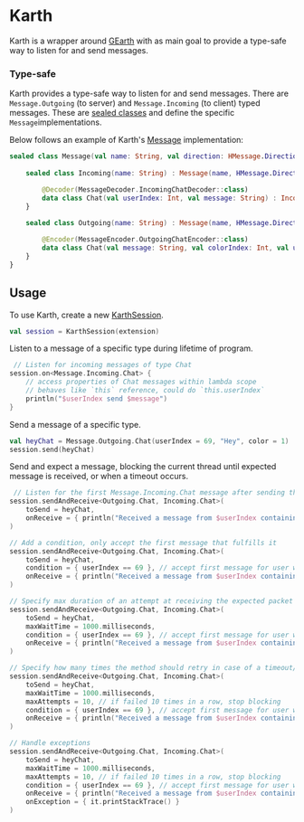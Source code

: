 # Karth
Karth is a wrapper around [GEarth](https://github.com/sirjonasxx/G-Earth) with as main goal to provide a type-safe way to listen for and send messages.

### Type-safe

Karth provides a type-safe way to listen for and send messages.
There are `Message.Outgoing` (to server) and `Message.Incoming` (to client) typed messages.
These are [sealed classes](https://kotlinlang.org/docs/sealed-classes.html) 
and define the specific `Message`implementations.

Below follows an example of Karth's [Message](src/main/kotlin/dorving/karth/message/Message.kt) implementation:
```kt
sealed class Message(val name: String, val direction: HMessage.Direction) {
    
    sealed class Incoming(name: String) : Message(name, HMessage.Direction.TOCLIENT) {

        @Decoder(MessageDecoder.IncomingChatDecoder::class)
        data class Chat(val userIndex: Int, val message: String) : Incoming("Chat")
    }
   
    sealed class Outgoing(name: String) : Message(name, HMessage.Direction.TOSERVER) {

        @Encoder(MessageEncoder.OutgoingChatEncoder::class)
        data class Chat(val message: String, val colorIndex: Int, val userIndex: Int) : Outgoing("Chat")
    }
}
```

## Usage

To use Karth, create a new [KarthSession](src/main/kotlin/dorving/karth/KarthSession.kt).

```kt
val session = KarthSession(extension)
```
Listen to a message of a specific type during lifetime of program.
```kt
 // Listen for incoming messages of type Chat
session.on<Message.Incoming.Chat> {
    // access properties of Chat messages within lambda scope
    // behaves like `this` reference, could do `this.userIndex`
    println("$userIndex send $message")
}
```

Send a message of a specific type.
```kt
val heyChat = Message.Outgoing.Chat(userIndex = 69, "Hey", color = 1)
session.send(heyChat)
```

Send and expect a message, blocking the current thread until expected message is received, or when a timeout occurs.
```kt
 // Listen for the first Message.Incoming.Chat message after sending the packet
session.sendAndReceive<Outgoing.Chat, Incoming.Chat>(
    toSend = heyChat,
    onReceive = { println("Received a message from $userIndex containing $contents") }
)

// Add a condition, only accept the first message that fulfills it
session.sendAndReceive<Outgoing.Chat, Incoming.Chat>(
    toSend = heyChat,
    condition = { userIndex == 69 }, // accept first message for user with index `69`
    onReceive = { println("Received a message from $userIndex containing $contents") }
)

// Specify max duration of an attempt at receiving the expected packet
session.sendAndReceive<Outgoing.Chat, Incoming.Chat>(
    toSend = heyChat,        
    maxWaitTime = 1000.milliseconds,
    condition = { userIndex == 69 }, // accept first message for user with index `69`
    onReceive = { println("Received a message from $userIndex containing $contents") },
)

// Specify how many times the method should retry in case of a timeout/read failure.
session.sendAndReceive<Outgoing.Chat, Incoming.Chat>(
    toSend = heyChat,
    maxWaitTime = 1000.milliseconds,
    maxAttempts = 10, // if failed 10 times in a row, stop blocking
    condition = { userIndex == 69 }, // accept first message for user with index `69`
    onReceive = { println("Received a message from $userIndex containing $contents") },
)

// Handle exceptions
session.sendAndReceive<Outgoing.Chat, Incoming.Chat>(
    toSend = heyChat,
    maxWaitTime = 1000.milliseconds,
    maxAttempts = 10, // if failed 10 times in a row, stop blocking
    condition = { userIndex == 69 }, // accept first message for user with index `69`
    onReceive = { println("Received a message from $userIndex containing $contents") },
    onException = { it.printStackTrace() }
)
```
